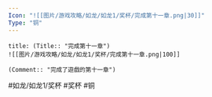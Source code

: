 ```yaml
---
Icon: "![[图片/游戏攻略/如龙/如龙1/奖杯/完成第十一章.png|30]]"
Type: "铜"
---
```

```ad-common-bronze-trophy
title: (Title:: "完成第十一章")
![[图片/游戏攻略/如龙/如龙1/奖杯/完成第十一章.png|100]]

(Comment:: "完成了遊戲的第十一章")
```

#如龙/如龙1/奖杯 #奖杯 #铜
